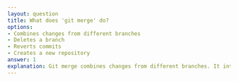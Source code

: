 ```yaml
---
layout: question
title: What does 'git merge' do?
options:
- Combines changes from different branches
- Deletes a branch
- Reverts commits
- Creates a new repository
answer: 1
explanation: Git merge combines changes from different branches. It integrates commits from one branch into another, typically merging a feature branch into the main branch.
---
```

